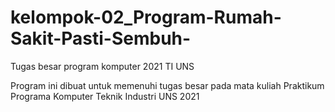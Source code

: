 # kelompok-02_Program-Rumah-Sakit-Pasti-Sembuh-

Tugas besar program komputer 2021 TI UNS 

Program ini dibuat untuk memenuhi tugas besar pada mata kuliah Praktikum Programa Komputer Teknik Industri UNS 2021